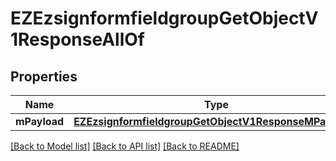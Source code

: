 # EZEzsignformfieldgroupGetObjectV1ResponseAllOf

## Properties
Name | Type | Description | Notes
------------ | ------------- | ------------- | -------------
**mPayload** | [**EZEzsignformfieldgroupGetObjectV1ResponseMPayload***](EZEzsignformfieldgroupGetObjectV1ResponseMPayload.md) |  | 

[[Back to Model list]](../README.md#documentation-for-models) [[Back to API list]](../README.md#documentation-for-api-endpoints) [[Back to README]](../README.md)



